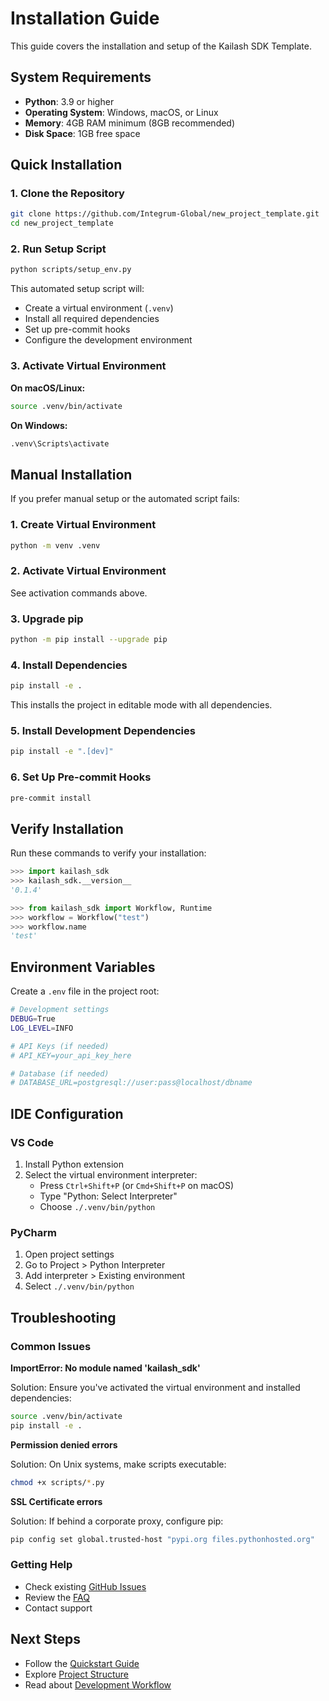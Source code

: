 # Installation Guide

This guide covers the installation and setup of the Kailash SDK Template.

## System Requirements

- **Python**: 3.9 or higher
- **Operating System**: Windows, macOS, or Linux
- **Memory**: 4GB RAM minimum (8GB recommended)
- **Disk Space**: 1GB free space

## Quick Installation

### 1. Clone the Repository

```bash
git clone https://github.com/Integrum-Global/new_project_template.git
cd new_project_template
```

### 2. Run Setup Script

```bash
python scripts/setup_env.py
```

This automated setup script will:
- Create a virtual environment (`.venv`)
- Install all required dependencies
- Set up pre-commit hooks
- Configure the development environment

### 3. Activate Virtual Environment

**On macOS/Linux:**
```bash
source .venv/bin/activate
```

**On Windows:**
```bash
.venv\Scripts\activate
```

## Manual Installation

If you prefer manual setup or the automated script fails:

### 1. Create Virtual Environment

```bash
python -m venv .venv
```

### 2. Activate Virtual Environment

See activation commands above.

### 3. Upgrade pip

```bash
python -m pip install --upgrade pip
```

### 4. Install Dependencies

```bash
pip install -e .
```

This installs the project in editable mode with all dependencies.

### 5. Install Development Dependencies

```bash
pip install -e ".[dev]"
```

### 6. Set Up Pre-commit Hooks

```bash
pre-commit install
```

## Verify Installation

Run these commands to verify your installation:

```python
>>> import kailash_sdk
>>> kailash_sdk.__version__
'0.1.4'

>>> from kailash_sdk import Workflow, Runtime
>>> workflow = Workflow("test")
>>> workflow.name
'test'
```

## Environment Variables

Create a `.env` file in the project root:

```bash
# Development settings
DEBUG=True
LOG_LEVEL=INFO

# API Keys (if needed)
# API_KEY=your_api_key_here

# Database (if needed)
# DATABASE_URL=postgresql://user:pass@localhost/dbname
```

## IDE Configuration

### VS Code

1. Install Python extension
2. Select the virtual environment interpreter:
   - Press `Ctrl+Shift+P` (or `Cmd+Shift+P` on macOS)
   - Type "Python: Select Interpreter"
   - Choose `./.venv/bin/python`

### PyCharm

1. Open project settings
2. Go to Project > Python Interpreter
3. Add interpreter > Existing environment
4. Select `./.venv/bin/python`

## Troubleshooting

### Common Issues

**ImportError: No module named 'kailash_sdk'**

Solution: Ensure you've activated the virtual environment and installed dependencies:
```bash
source .venv/bin/activate
pip install -e .
```

**Permission denied errors**

Solution: On Unix systems, make scripts executable:
```bash
chmod +x scripts/*.py
```

**SSL Certificate errors**

Solution: If behind a corporate proxy, configure pip:
```bash
pip config set global.trusted-host "pypi.org files.pythonhosted.org"
```

### Getting Help

- Check existing [GitHub Issues](https://github.com/Integrum-Global/new_project_template/issues)
- Review the [FAQ](../faq.md)
- Contact support

## Next Steps

- Follow the [Quickstart Guide](quickstart.md)
- Explore [Project Structure](project_structure.md)
- Read about [Development Workflow](../guide/solution_development.md)